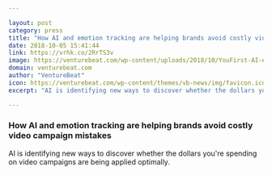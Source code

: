 ```yaml
---

layout: post
category: press
title: "How AI and emotion tracking are helping brands avoid costly video campaign mistakes"
date: 2018-10-05 15:41:44
link: https://vrhk.co/2RrTS3v
image: https://venturebeat.com/wp-content/uploads/2018/10/YouFirst-AI-emotion-tracking-brand-video-campaigns.jpg?fit=1280%2C744&strip=all
domain: venturebeat.com
author: "VentureBeat"
icon: https://venturebeat.com/wp-content/themes/vb-news/img/favicon.ico
excerpt: "AI is identifying new ways to discover whether the dollars you're spending on video campaigns are being applied optimally."

---
```


### How AI and emotion tracking are helping brands avoid costly video campaign mistakes

AI is identifying new ways to discover whether the dollars you're spending on video campaigns are being applied optimally.